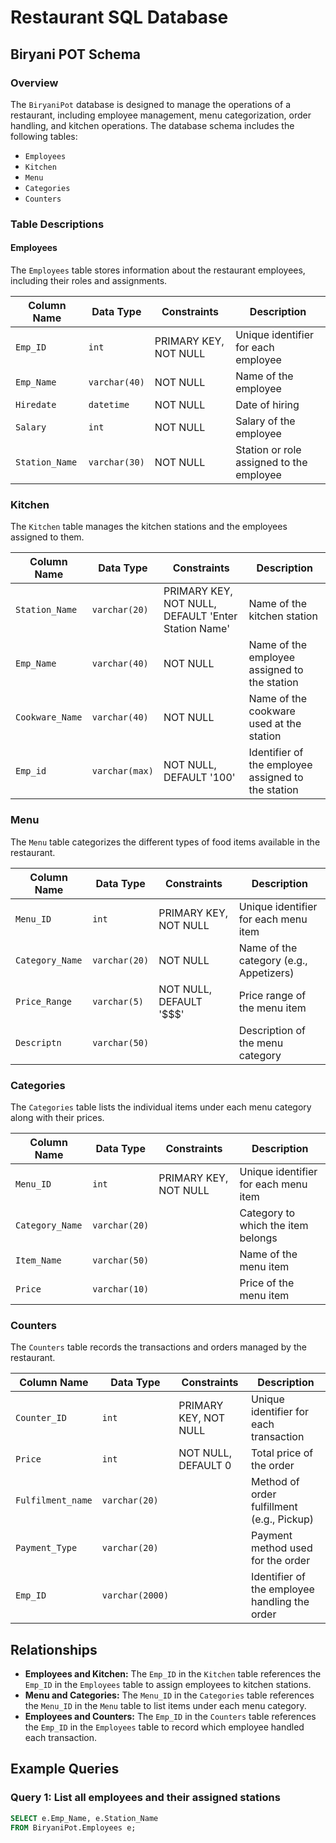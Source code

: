 # Restaurant SQL Database
## Biryani POT Schema

### Overview

The `BiryaniPot` database is designed to manage the operations of a restaurant, including employee management, menu categorization, order handling, and kitchen operations. The database schema includes the following tables:
- `Employees`
- `Kitchen`
- `Menu`
- `Categories`
- `Counters`

### Table Descriptions

#### Employees

The `Employees` table stores information about the restaurant employees, including their roles and assignments.

| Column Name   | Data Type | Constraints        | Description                                 |
| ------------- | ----------| ------------------ | ------------------------------------------- |
| `Emp_ID`      | `int`     | PRIMARY KEY, NOT NULL | Unique identifier for each employee         |
| `Emp_Name`    | `varchar(40)` | NOT NULL          | Name of the employee                        |
| `Hiredate`    | `datetime` | NOT NULL            | Date of hiring                              |
| `Salary`      | `int`     | NOT NULL            | Salary of the employee                      |
| `Station_Name`| `varchar(30)` | NOT NULL          | Station or role assigned to the employee    |

### Kitchen

The `Kitchen` table manages the kitchen stations and the employees assigned to them.

| Column Name     | Data Type | Constraints        | Description                                 |
| --------------- | ----------| ------------------ | ------------------------------------------- |
| `Station_Name`  | `varchar(20)` | PRIMARY KEY, NOT NULL, DEFAULT 'Enter Station Name' | Name of the kitchen station |
| `Emp_Name`      | `varchar(40)` | NOT NULL          | Name of the employee assigned to the station|
| `Cookware_Name` | `varchar(40)` | NOT NULL          | Name of the cookware used at the station    |
| `Emp_id`        | `varchar(max)` | NOT NULL, DEFAULT '100' | Identifier of the employee assigned to the station |

### Menu

The `Menu` table categorizes the different types of food items available in the restaurant.

| Column Name     | Data Type | Constraints        | Description                                 |
| --------------- | ----------| ------------------ | ------------------------------------------- |
| `Menu_ID`       | `int`     | PRIMARY KEY, NOT NULL | Unique identifier for each menu item        |
| `Category_Name` | `varchar(20)` | NOT NULL          | Name of the category (e.g., Appetizers)     |
| `Price_Range`   | `varchar(5)` | NOT NULL, DEFAULT '$$$' | Price range of the menu item                |
| `Descriptn`     | `varchar(50)` |                   | Description of the menu category            |

### Categories

The `Categories` table lists the individual items under each menu category along with their prices.

| Column Name     | Data Type | Constraints        | Description                                 |
| --------------- | ----------| ------------------ | ------------------------------------------- |
| `Menu_ID`       | `int`     | PRIMARY KEY, NOT NULL | Unique identifier for each menu item        |
| `Category_Name` | `varchar(20)` |                   | Category to which the item belongs          |
| `Item_Name`     | `varchar(50)` |                   | Name of the menu item                       |
| `Price`         | `varchar(10)` |                   | Price of the menu item                      |

### Counters

The `Counters` table records the transactions and orders managed by the restaurant.

| Column Name      | Data Type | Constraints        | Description                                 |
| ---------------- | ----------| ------------------ | ------------------------------------------- |
| `Counter_ID`     | `int`     | PRIMARY KEY, NOT NULL | Unique identifier for each transaction      |
| `Price`          | `int`     | NOT NULL, DEFAULT 0  | Total price of the order                    |
| `Fulfilment_name`| `varchar(20)` |                  | Method of order fulfillment (e.g., Pickup)  |
| `Payment_Type`   | `varchar(20)` |                  | Payment method used for the order           |
| `Emp_ID`         | `varchar(2000)` |                | Identifier of the employee handling the order|

## Relationships

- **Employees and Kitchen:** The `Emp_ID` in the `Kitchen` table references the `Emp_ID` in the `Employees` table to assign employees to kitchen stations.
- **Menu and Categories:** The `Menu_ID` in the `Categories` table references the `Menu_ID` in the `Menu` table to list items under each menu category.
- **Employees and Counters:** The `Emp_ID` in the `Counters` table references the `Emp_ID` in the `Employees` table to record which employee handled each transaction.

## Example Queries

### Query 1: List all employees and their assigned stations

```sql
SELECT e.Emp_Name, e.Station_Name
FROM BiryaniPot.Employees e;
